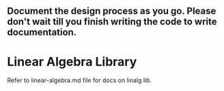 ## Document the design process as you go. Please don't wait till you finish writing the code to write documentation.

# Linear Algebra Library
Refer to linear-algebra.md file for docs on linalg lib.
